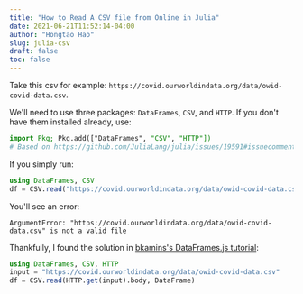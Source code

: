 ```yaml
---
title: "How to Read A CSV file from Online in Julia"
date: 2021-06-21T11:52:14-04:00
author: "Hongtao Hao"
slug: julia-csv
draft: false
toc: false
---
```


Take this csv for example: `https://covid.ourworldindata.org/data/owid-covid-data.csv`.

We'll need to use three packages: `DataFrames`, `CSV`, and `HTTP`. If you don't have them installed already, use:

```Julia
import Pkg; Pkg.add(["DataFrames", "CSV", "HTTP"])
# Based on https://github.com/JuliaLang/julia/issues/19591#issuecomment-303877707
```

If you simply run:

```Julia
using DataFrames, CSV
df = CSV.read("https://covid.ourworldindata.org/data/owid-covid-data.csv", DataFrame)
```

You'll see an error:

```
ArgumentError: "https://covid.ourworldindata.org/data/owid-covid-data.csv" is not a valid file
```

Thankfully, I found the solution in [bkamins's DataFrames.js tutorial](https://github.com/bkamins/ODSC-EUROPE-2021/blob/main/flights.jl):

```Julia
using DataFrames, CSV, HTTP
input = "https://covid.ourworldindata.org/data/owid-covid-data.csv"
df = CSV.read(HTTP.get(input).body, DataFrame)
```